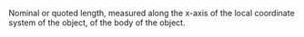Nominal or quoted length, measured along the x-axis of the local coordinate system of the object, of the body of the object.